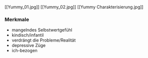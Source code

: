 [[Yummy_01.jpg]]
[[Yummy_02.jpg]]
[[Yummy Charakterisierung.jpg]]
### Merkmale 
- mangelndes Selbstwertgefühl 
- kindisch/infantil 
- verdrängt die Probleme/Realität 
- depressive Züge 
- ich-bezogen